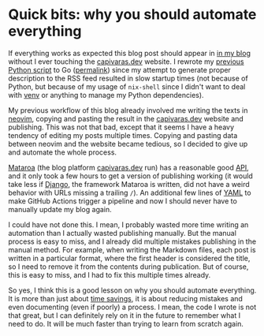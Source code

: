 # Quick bits: why you should automate everything

If everything works as expected this blog post should appear in [in my
blog](https://kokada.capivaras.dev/) without I ever touching the
[capivaras.dev](https://capivaras.dev) website. I rewrote my [previous Python
script](/posts/2024-07-26/02-using-github-as-a-bad-blog-platform.md) to Go
([permalink](https://github.com/thiagokokada/blog/blob/3c39e0f7cd58b1af885f69871490b05bf6fc7d99/blog.go))
since my attempt to generate proper description to the RSS feed resulted in
slow startup times (not because of Python, but because of my usage of
`nix-shell` since I didn't want to deal with
[venv](https://docs.python.org/3/library/venv.html) or anything to manage my
Python dependencies).

My previous workflow of this blog already involved me writing the texts in
[neovim](https://neovim.io/), copying and pasting the result in the
[capivaras.dev](https://capivaras.dev) website and publishing. This was not
that bad, except that it seems I have a heavy tendency of editing my posts
multiple times. Copying and pasting data between neovim and the website became
tedious, so I decided to give up and automate the whole process.

[Mataroa](https://mataroa.blog/) (the blog platform
[capivaras.dev](https://capivaras.dev) run) has a reasonable good
[API](https://mataroa.blog/api/docs/), and it only took a few hours to get a
version of publishing working (it would take less if
[Django](https://www.djangoproject.com/), the framework Mataroa is written, did
not have a weird behavior with URLs missing a trailing `/`). An additional few
lines of
[YAML](https://github.com/thiagokokada/blog/blob/51b20612335c7f4312a51a0f436235b4b701ce8b/.github/workflows/go.yml)
to make GitHub Actions trigger a pipeline and now I should never have to
manually update my blog again.

I could have not done this. I mean, I probably wasted more time writing an
automation than I actually wasted publishing manually. But the manual process
is easy to miss, and I already did multiple mistakes publishing in the manual
method. For example, when writing the Markdown files, each post is written in a
particular format, where the first header is considered the title, so I need to
remove it from the contents during publication. But of course, this is easy to
miss, and I had to fix this multiple times already.

So yes, I think this is a good lesson on why you should automate everything. It
is more than just about [time savings](https://xkcd.com/1205/), it is about
reducing mistakes and even documenting (even if poorly) a process. I mean, the
code I wrote is not that great, but I can definitely rely on it in the future
to remember what I need to do. It will be much faster than trying to learn from
scratch again.
